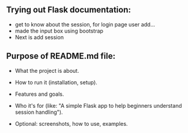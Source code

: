 ## Trying out Flask documentation:

- get to know about the session, for login page user add...
- made the input box using bootstrap
- Next is add session

## Purpose of README.md file:

- What the project is about.

- How to run it (installation, setup).

- Features and goals.

- Who it's for (like: "A simple Flask app to help beginners understand session handling").

- Optional: screenshots, how to use, examples.
